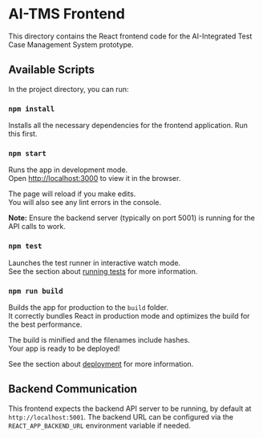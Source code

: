# AI-TMS Frontend

This directory contains the React frontend code for the AI-Integrated Test Case Management System prototype.

## Available Scripts

In the project directory, you can run:

### `npm install`

Installs all the necessary dependencies for the frontend application. Run this first.

### `npm start`

Runs the app in development mode.\
Open [http://localhost:3000](http://localhost:3000) to view it in the browser.

The page will reload if you make edits.\
You will also see any lint errors in the console.

**Note:** Ensure the backend server (typically on port 5001) is running for the API calls to work.

### `npm test`

Launches the test runner in interactive watch mode.\
See the section about [running tests](https://facebook.github.io/create-react-app/docs/running-tests) for more information.

### `npm run build`

Builds the app for production to the `build` folder.\
It correctly bundles React in production mode and optimizes the build for the best performance.

The build is minified and the filenames include hashes.\
Your app is ready to be deployed!

See the section about [deployment](https://facebook.github.io/create-react-app/docs/deployment) for more information.

## Backend Communication

This frontend expects the backend API server to be running, by default at `http://localhost:5001`. The backend URL can be configured via the `REACT_APP_BACKEND_URL` environment variable if needed.
